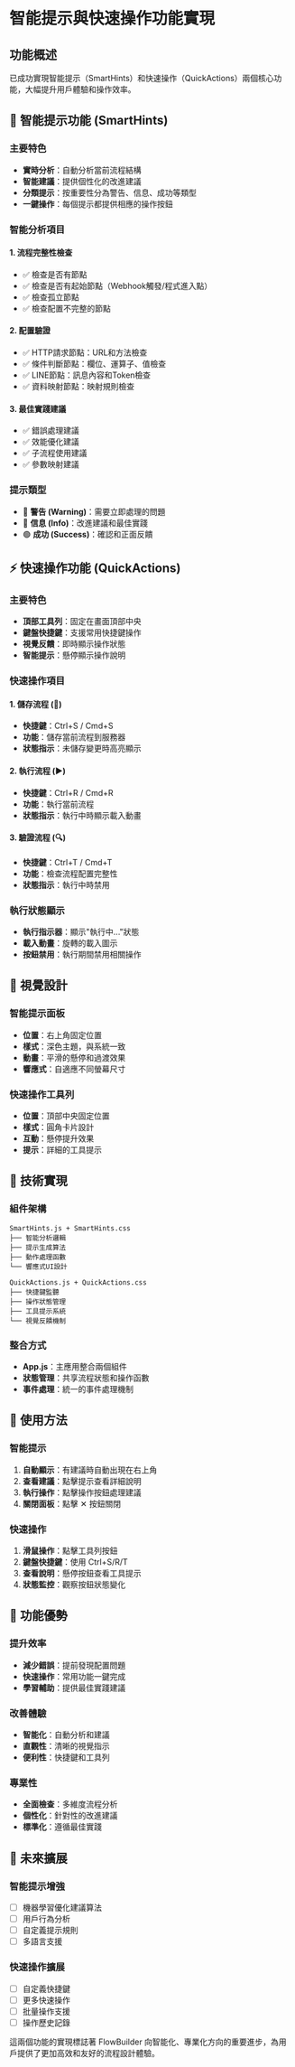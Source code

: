 # 智能提示與快速操作功能實現

## 功能概述

已成功實現智能提示（SmartHints）和快速操作（QuickActions）兩個核心功能，大幅提升用戶體驗和操作效率。

## 🧠 智能提示功能 (SmartHints)

### 主要特色
- **實時分析**：自動分析當前流程結構
- **智能建議**：提供個性化的改進建議
- **分類提示**：按重要性分為警告、信息、成功等類型
- **一鍵操作**：每個提示都提供相應的操作按鈕

### 智能分析項目

#### 1. 流程完整性檢查
- ✅ 檢查是否有節點
- ✅ 檢查是否有起始節點（Webhook觸發/程式進入點）
- ✅ 檢查孤立節點
- ✅ 檢查配置不完整的節點

#### 2. 配置驗證
- ✅ HTTP請求節點：URL和方法檢查
- ✅ 條件判斷節點：欄位、運算子、值檢查
- ✅ LINE節點：訊息內容和Token檢查
- ✅ 資料映射節點：映射規則檢查

#### 3. 最佳實踐建議
- ✅ 錯誤處理建議
- ✅ 效能優化建議
- ✅ 子流程使用建議
- ✅ 參數映射建議

### 提示類型
- 🔴 **警告 (Warning)**：需要立即處理的問題
- 🔵 **信息 (Info)**：改進建議和最佳實踐
- 🟢 **成功 (Success)**：確認和正面反饋

## ⚡ 快速操作功能 (QuickActions)

### 主要特色
- **頂部工具列**：固定在畫面頂部中央
- **鍵盤快捷鍵**：支援常用快捷鍵操作
- **視覺反饋**：即時顯示操作狀態
- **智能提示**：懸停顯示操作說明

### 快速操作項目

#### 1. 儲存流程 (💾)
- **快捷鍵**：Ctrl+S / Cmd+S
- **功能**：儲存當前流程到服務器
- **狀態指示**：未儲存變更時高亮顯示

#### 2. 執行流程 (▶️)
- **快捷鍵**：Ctrl+R / Cmd+R
- **功能**：執行當前流程
- **狀態指示**：執行中時顯示載入動畫

#### 3. 驗證流程 (🔍)
- **快捷鍵**：Ctrl+T / Cmd+T
- **功能**：檢查流程配置完整性
- **狀態指示**：執行中時禁用

### 執行狀態顯示
- **執行指示器**：顯示"執行中..."狀態
- **載入動畫**：旋轉的載入圖示
- **按鈕禁用**：執行期間禁用相關操作

## 🎨 視覺設計

### 智能提示面板
- **位置**：右上角固定位置
- **樣式**：深色主題，與系統一致
- **動畫**：平滑的懸停和過渡效果
- **響應式**：自適應不同螢幕尺寸

### 快速操作工具列
- **位置**：頂部中央固定位置
- **樣式**：圓角卡片設計
- **互動**：懸停提升效果
- **提示**：詳細的工具提示

## 🔧 技術實現

### 組件架構
```
SmartHints.js + SmartHints.css
├── 智能分析邏輯
├── 提示生成算法
├── 動作處理函數
└── 響應式UI設計

QuickActions.js + QuickActions.css
├── 快捷鍵監聽
├── 操作狀態管理
├── 工具提示系統
└── 視覺反饋機制
```

### 整合方式
- **App.js**：主應用整合兩個組件
- **狀態管理**：共享流程狀態和操作函數
- **事件處理**：統一的事件處理機制

## 📱 使用方法

### 智能提示
1. **自動顯示**：有建議時自動出現在右上角
2. **查看建議**：點擊提示查看詳細說明
3. **執行操作**：點擊操作按鈕處理建議
4. **關閉面板**：點擊 ✕ 按鈕關閉

### 快速操作
1. **滑鼠操作**：點擊工具列按鈕
2. **鍵盤快捷鍵**：使用 Ctrl+S/R/T
3. **查看說明**：懸停按鈕查看工具提示
4. **狀態監控**：觀察按鈕狀態變化

## 🚀 功能優勢

### 提升效率
- **減少錯誤**：提前發現配置問題
- **快速操作**：常用功能一鍵完成
- **學習輔助**：提供最佳實踐建議

### 改善體驗
- **智能化**：自動分析和建議
- **直觀性**：清晰的視覺指示
- **便利性**：快捷鍵和工具列

### 專業性
- **全面檢查**：多維度流程分析
- **個性化**：針對性的改進建議
- **標準化**：遵循最佳實踐

## 🔮 未來擴展

### 智能提示增強
- [ ] 機器學習優化建議算法
- [ ] 用戶行為分析
- [ ] 自定義提示規則
- [ ] 多語言支援

### 快速操作擴展
- [ ] 自定義快捷鍵
- [ ] 更多快速操作
- [ ] 批量操作支援
- [ ] 操作歷史記錄

這兩個功能的實現標誌著 FlowBuilder 向智能化、專業化方向的重要進步，為用戶提供了更加高效和友好的流程設計體驗。